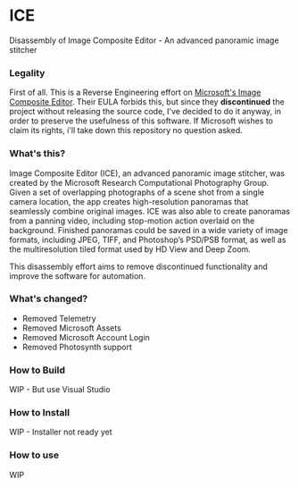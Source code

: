 # ICE
Disassembly of Image Composite Editor - An advanced panoramic image stitcher

### Legality
First of all. This is a Reverse Engineering effort on [Microsoft's Image Composite Editor](https://www.microsoft.com/en-us/research/product/computational-photography-applications/image-composite-editor/). Their EULA forbids this, but since they **discontinued** the project without releasing the source code, I've decided to do it anyway, in order to preserve the usefulness of this software.
If Microsoft wishes to claim its rights, i'll take down this repository no question asked.

### What's this?
Image Composite Editor (ICE), an advanced panoramic image stitcher, was created by the Microsoft Research Computational Photography Group. Given a set of overlapping photographs of a scene shot from a single camera location, the app creates high-resolution panoramas that seamlessly combine original images. ICE was also able to create panoramas from a panning video, including stop-motion action overlaid on the background. Finished panoramas could be saved in a wide variety of image formats, including JPEG, TIFF, and Photoshop’s PSD/PSB format, as well as the multiresolution tiled format used by HD View and Deep Zoom.

This disassembly effort aims to remove discontinued functionality and improve the software for automation.

### What's changed?

- Removed Telemetry
- Removed Microsoft Assets
- Removed Microsoft Account Login
- Removed Photosynth support

### How to Build
WIP - But use Visual Studio

### How to Install
WIP - Installer not ready yet

### How to use
WIP
